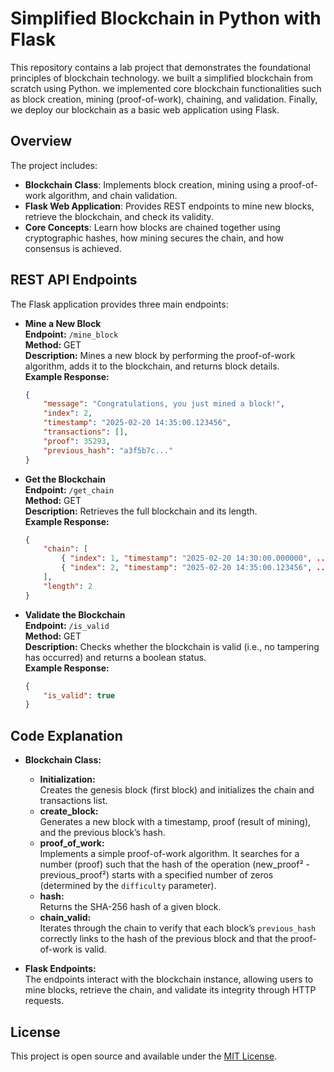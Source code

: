 # Simplified Blockchain in Python with Flask

This repository contains a lab project that demonstrates the foundational principles of blockchain technology. we built a simplified blockchain from scratch using Python. we implemented core blockchain functionalities such as block creation, mining (proof-of-work), chaining, and validation. Finally, we deploy our blockchain as a basic web application using Flask.

## Overview

The project includes:
- **Blockchain Class**: Implements block creation, mining using a proof-of-work algorithm, and chain validation.
- **Flask Web Application**: Provides REST endpoints to mine new blocks, retrieve the blockchain, and check its validity.
- **Core Concepts**: Learn how blocks are chained together using cryptographic hashes, how mining secures the chain, and how consensus is achieved.

## REST API Endpoints

The Flask application provides three main endpoints:

- **Mine a New Block**  
  **Endpoint:** `/mine_block`  
  **Method:** GET  
  **Description:** Mines a new block by performing the proof-of-work algorithm, adds it to the blockchain, and returns block details.  
  **Example Response:**
  ```json
  {
      "message": "Congratulations, you just mined a block!",
      "index": 2,
      "timestamp": "2025-02-20 14:35:00.123456",
      "transactions": [],
      "proof": 35293,
      "previous_hash": "a3f5b7c..."
  }
  ```

- **Get the Blockchain**  
  **Endpoint:** `/get_chain`  
  **Method:** GET  
  **Description:** Retrieves the full blockchain and its length.  
  **Example Response:**
  ```json
  {
      "chain": [
          { "index": 1, "timestamp": "2025-02-20 14:30:00.000000", ... },
          { "index": 2, "timestamp": "2025-02-20 14:35:00.123456", ... }
      ],
      "length": 2
  }
  ```

- **Validate the Blockchain**  
  **Endpoint:** `/is_valid`  
  **Method:** GET  
  **Description:** Checks whether the blockchain is valid (i.e., no tampering has occurred) and returns a boolean status.  
  **Example Response:**
  ```json
  {
      "is_valid": true
  }
  ```

## Code Explanation

- **Blockchain Class:**
  - **Initialization:**  
    Creates the genesis block (first block) and initializes the chain and transactions list.
  - **create_block:**  
    Generates a new block with a timestamp, proof (result of mining), and the previous block’s hash.
  - **proof_of_work:**  
    Implements a simple proof-of-work algorithm. It searches for a number (proof) such that the hash of the operation (new_proof² - previous_proof²) starts with a specified number of zeros (determined by the `difficulty` parameter).
  - **hash:**  
    Returns the SHA-256 hash of a given block.
  - **chain_valid:**  
    Iterates through the chain to verify that each block’s `previous_hash` correctly links to the hash of the previous block and that the proof-of-work is valid.

- **Flask Endpoints:**  
  The endpoints interact with the blockchain instance, allowing users to mine blocks, retrieve the chain, and validate its integrity through HTTP requests.


## License

This project is open source and available under the [MIT License](LICENSE).
